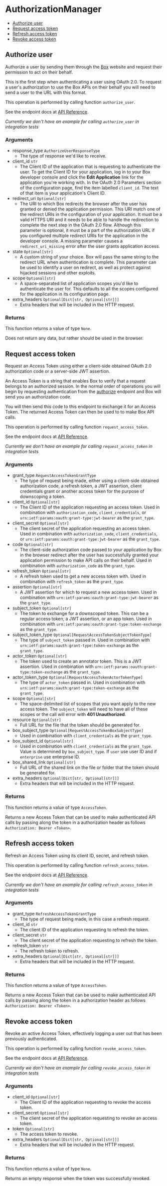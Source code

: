 # AuthorizationManager

- [Authorize user](#authorize-user)
- [Request access token](#request-access-token)
- [Refresh access token](#refresh-access-token)
- [Revoke access token](#revoke-access-token)

## Authorize user

Authorize a user by sending them through the [Box](https://box.com)
website and request their permission to act on their behalf.

This is the first step when authenticating a user using
OAuth 2.0. To request a user's authorization to use the Box APIs
on their behalf you will need to send a user to the URL with this
format.

This operation is performed by calling function `authorize_user`.

See the endpoint docs at
[API Reference](https://developer.box.com/reference/get-authorize/).

_Currently we don't have an example for calling `authorize_user` in integration tests_

### Arguments

- response_type `AuthorizeUserResponseType`
  - The type of response we'd like to receive.
- client_id `str`
  - The Client ID of the application that is requesting to authenticate the user. To get the Client ID for your application, log in to your Box developer console and click the **Edit Application** link for the application you're working with. In the OAuth 2.0 Parameters section of the configuration page, find the item labelled `client_id`. The text of that item is your application's Client ID.
- redirect_uri `Optional[str]`
  - The URI to which Box redirects the browser after the user has granted or denied the application permission. This URI match one of the redirect URIs in the configuration of your application. It must be a valid HTTPS URI and it needs to be able to handle the redirection to complete the next step in the OAuth 2.0 flow. Although this parameter is optional, it must be a part of the authorization URL if you configured multiple redirect URIs for the application in the developer console. A missing parameter causes a `redirect_uri_missing` error after the user grants application access.
- state `Optional[str]`
  - A custom string of your choice. Box will pass the same string to the redirect URL when authentication is complete. This parameter can be used to identify a user on redirect, as well as protect against hijacked sessions and other exploits.
- scope `Optional[str]`
  - A space-separated list of application scopes you'd like to authenticate the user for. This defaults to all the scopes configured for the application in its configuration page.
- extra_headers `Optional[Dict[str, Optional[str]]]`
  - Extra headers that will be included in the HTTP request.

### Returns

This function returns a value of type `None`.

Does not return any data, but rather should be used in the browser.

## Request access token

Request an Access Token using either a client-side obtained OAuth 2.0
authorization code or a server-side JWT assertion.

An Access Token is a string that enables Box to verify that a
request belongs to an authorized session. In the normal order of
operations you will begin by requesting authentication from the
[authorize](#get-authorize) endpoint and Box will send you an
authorization code.

You will then send this code to this endpoint to exchange it for
an Access Token. The returned Access Token can then be used to to make
Box API calls.

This operation is performed by calling function `request_access_token`.

See the endpoint docs at
[API Reference](https://developer.box.com/reference/post-oauth-2-token/).

_Currently we don't have an example for calling `request_access_token` in integration tests_

### Arguments

- grant_type `RequestAccessTokenGrantType`
  - The type of request being made, either using a client-side obtained authorization code, a refresh token, a JWT assertion, client credentials grant or another access token for the purpose of downscoping a token.
- client_id `Optional[str]`
  - The Client ID of the application requesting an access token. Used in combination with `authorization_code`, `client_credentials`, or `urn:ietf:params:oauth:grant-type:jwt-bearer` as the `grant_type`.
- client_secret `Optional[str]`
  - The client secret of the application requesting an access token. Used in combination with `authorization_code`, `client_credentials`, or `urn:ietf:params:oauth:grant-type:jwt-bearer` as the `grant_type`.
- code `Optional[str]`
  - The client-side authorization code passed to your application by Box in the browser redirect after the user has successfully granted your application permission to make API calls on their behalf. Used in combination with `authorization_code` as the `grant_type`.
- refresh_token `Optional[str]`
  - A refresh token used to get a new access token with. Used in combination with `refresh_token` as the `grant_type`.
- assertion `Optional[str]`
  - A JWT assertion for which to request a new access token. Used in combination with `urn:ietf:params:oauth:grant-type:jwt-bearer` as the `grant_type`.
- subject_token `Optional[str]`
  - The token to exchange for a downscoped token. This can be a regular access token, a JWT assertion, or an app token. Used in combination with `urn:ietf:params:oauth:grant-type:token-exchange` as the `grant_type`.
- subject_token_type `Optional[RequestAccessTokenSubjectTokenType]`
  - The type of `subject_token` passed in. Used in combination with `urn:ietf:params:oauth:grant-type:token-exchange` as the `grant_type`.
- actor_token `Optional[str]`
  - The token used to create an annotator token. This is a JWT assertion. Used in combination with `urn:ietf:params:oauth:grant-type:token-exchange` as the `grant_type`.
- actor_token_type `Optional[RequestAccessTokenActorTokenType]`
  - The type of `actor_token` passed in. Used in combination with `urn:ietf:params:oauth:grant-type:token-exchange` as the `grant_type`.
- scope `Optional[str]`
  - The space-delimited list of scopes that you want apply to the new access token. The `subject_token` will need to have all of these scopes or the call will error with **401 Unauthorized**.
- resource `Optional[str]`
  - Full URL for the file that the token should be generated for.
- box_subject_type `Optional[RequestAccessTokenBoxSubjectType]`
  - Used in combination with `client_credentials` as the `grant_type`.
- box_subject_id `Optional[str]`
  - Used in combination with `client_credentials` as the `grant_type`. Value is determined by `box_subject_type`. If `user` use user ID and if `enterprise` use enterprise ID.
- box_shared_link `Optional[str]`
  - Full URL of the shared link on the file or folder that the token should be generated for.
- extra_headers `Optional[Dict[str, Optional[str]]]`
  - Extra headers that will be included in the HTTP request.

### Returns

This function returns a value of type `AccessToken`.

Returns a new Access Token that can be used to make authenticated
API calls by passing along the token in a authorization header as
follows `Authorization: Bearer <Token>`.

## Refresh access token

Refresh an Access Token using its client ID, secret, and refresh token.

This operation is performed by calling function `refresh_access_token`.

See the endpoint docs at
[API Reference](https://developer.box.com/reference/post-oauth-2-token-refresh/).

_Currently we don't have an example for calling `refresh_access_token` in integration tests_

### Arguments

- grant_type `RefreshAccessTokenGrantType`
  - The type of request being made, in this case a refresh request.
- client_id `str`
  - The client ID of the application requesting to refresh the token.
- client_secret `str`
  - The client secret of the application requesting to refresh the token.
- refresh_token `str`
  - The refresh token to refresh.
- extra_headers `Optional[Dict[str, Optional[str]]]`
  - Extra headers that will be included in the HTTP request.

### Returns

This function returns a value of type `AccessToken`.

Returns a new Access Token that can be used to make authenticated
API calls by passing along the token in a authorization header as
follows `Authorization: Bearer <Token>`.

## Revoke access token

Revoke an active Access Token, effectively logging a user out
that has been previously authenticated.

This operation is performed by calling function `revoke_access_token`.

See the endpoint docs at
[API Reference](https://developer.box.com/reference/post-oauth-2-revoke/).

_Currently we don't have an example for calling `revoke_access_token` in integration tests_

### Arguments

- client_id `Optional[str]`
  - The Client ID of the application requesting to revoke the access token.
- client_secret `Optional[str]`
  - The client secret of the application requesting to revoke an access token.
- token `Optional[str]`
  - The access token to revoke.
- extra_headers `Optional[Dict[str, Optional[str]]]`
  - Extra headers that will be included in the HTTP request.

### Returns

This function returns a value of type `None`.

Returns an empty response when the token was successfully revoked.
